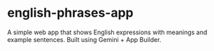 # english-phrases-app
A simple web app that shows English expressions with meanings and example sentences. Built using Gemini + App Builder.
